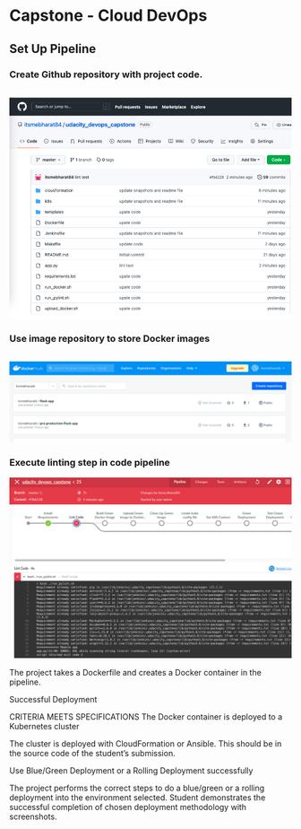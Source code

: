 # Capstone - Cloud DevOps 

## Set Up Pipeline

### Create Github repository with project code.
``` https://github.com/itsmebharat84/udacity_devops_capstone 
```
![Github Repo ](screenshots/github_repo.png)

### Use image repository to store Docker images
``` https://hub.docker.com/repositories
```  
![Dockerhub Repo ](screenshots/dockerhub_repo.png)

### Execute linting step in code pipeline
![linting step](screenshots/linting_step.png)

The project takes a Dockerfile and creates a Docker container in the pipeline.

Successful Deployment

CRITERIA
MEETS SPECIFICATIONS
The Docker container is deployed to a Kubernetes cluster

The cluster is deployed with CloudFormation or Ansible. This should be in the source code of the student’s submission.

Use Blue/Green Deployment or a Rolling Deployment successfully

The project performs the correct steps to do a blue/green or a rolling deployment into the environment selected. Student demonstrates the successful completion of chosen deployment methodology with screenshots.